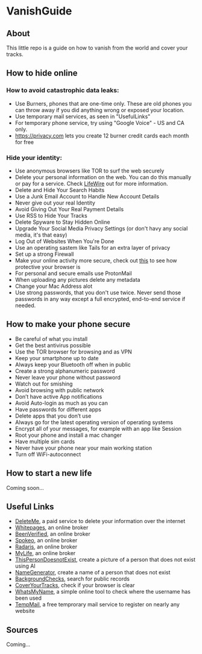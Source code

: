 # VanishGuide

## About

This little repo is a guide on how to vanish from the world and cover your tracks.

## How to hide online

### How to avoid catastrophic data leaks:
* Use Burners, phones that are one-time only. These are old phones you can throw away if you did anything wrong or exposed your location.
* Use temporary mail services, as seen in "UsefulLinks"
* For temporary phone service, try using "Google Voice" - US and CA only.
* https://privacy.com lets you create 12 burner credit cards each month for free

### Hide your identity:
* Use anonymous browsers like TOR to surf the web securely
* Delete your personal information on the web. You can do this manually or pay for a service. Check [LifeWire](https://www.lifewire.com/remove-personal-information-from-internet-3482691) out for more information.
* Delete and Hide Your Search Habits
* Use a Junk Email Account to Handle New Account Details
* Never give out your real Identity
* Avoid Giving Out Your Real Payment Details
* Use RSS to Hide Your Tracks
* Delete Spyware to Stay Hidden Online
* Upgrade Your Social Media Privacy Settings (or don't havy any social media, it's that easy)
* Log Out of Websites When You're Done
* Use an operating sastem like Tails for an extra layer of privacy
* Set up a strong Firewall
* Make your online activity more secure, check out [this](https://coveryourtracks.eff.org/) to see how protective your browser is
* For personal and secure emails use ProtonMail
* When uploading any pictures delete any metadata
* Change your Mac Address alot
* Use strong passwords, that you don't use twice. Never send those passwords in any way except a full encrypted, end-to-end service if needed.

## How to make your phone secure

* Be careful of what you install
* Get the best antivirus possible
* Use the TOR browser for browsing and as VPN
* Keep your smartphone up to date
* Always keep your Bluetooth off when in public
* Create a strong alphanumeric password
* Never leave your phone without password
* Watch out for smishing
* Avoid browsing with public network
* Don’t have active App notifications
* Avoid Auto-login as much as you can
* Have passwords for different apps
* Delete apps that you don’t use
* Always go for the latest operating version of operating systems
* Encrypt all of your messages, for example with an app like Session
* Root your phone and install a mac changer
* Have multiple sim cards
* Never have your phone near your main working station
* Turn off WiFi-autoconnect


## How to start a new life

Coming soon...

## Useful Links

* [DeleteMe](https://joindeleteme.com), a paid service to delete your information over the internet
* [Whitepages](https://whitepages.com), an online broker
* [BeenVerified](https://beenverified.com), an online broker
* [Spokeo](https://spekeo.com), an online broker
* [Radaris](https://radaris.com), an online broker
* [MyLife](https://mylife.com), an online broker
* [ThisPersonDoesnotExist](https://thispersondoesnotexist.com), create a picture of a person that does not exist using AI
* [NameGenerator](https://name-generator.org.uk), create a name of a person that does not exist
* [BackgroundChecks](https://backgroundchecks.org), search for public records
* [CoverYourTracks](https://coveryourtracks.eff.org), check if your browser is clear
* [WhatsMyName](https://whatsmyname.app), a simple online tool to check where the username has been used
* [TempMail](https://temp-mail.org), a free temprorary mail service to register on nearly any website


## Sources
Coming...
